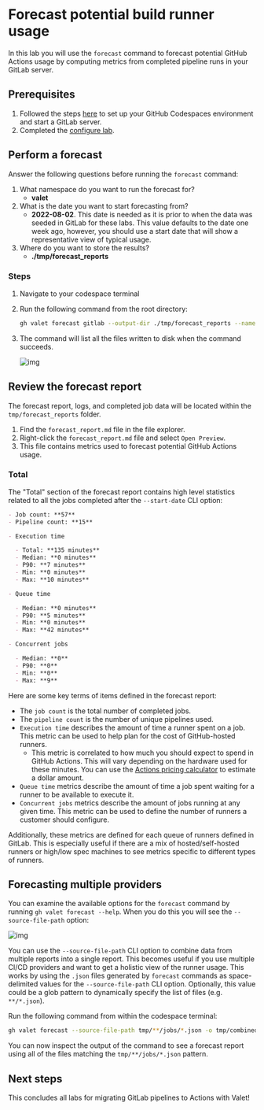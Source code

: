 # Forecast potential build runner usage

In this lab you will use the `forecast` command to forecast potential GitHub Actions usage by computing metrics from completed pipeline runs in your GitLab server.

## Prerequisites

1. Followed the steps [here](./readme.md#configure-your-codespace) to set up your GitHub Codespaces environment and start a GitLab server.
2. Completed the [configure lab](./1-configure-lab.md#configuring-credentials).

## Perform a forecast

Answer the following questions before running the `forecast` command:

1. What namespace do you want to run the forecast for?
    - **valet**
2. What is the date you want to start forecasting from?
    - **2022-08-02**. This date is needed as it is prior to when the data was seeded in GitLab for these labs. This value defaults to the date one week ago, however, you should use a start date that will show a representative view of typical usage.
3. Where do you want to store the results?
    - **./tmp/forecast_reports**

### Steps

1. Navigate to your codespace terminal
2. Run the following command from the root directory:

    ```bash
    gh valet forecast gitlab --output-dir ./tmp/forecast_reports --namespace valet --start-date 2022-08-02
    ```

3. The command will list all the files written to disk when the command succeeds.

    ![img](https://user-images.githubusercontent.com/18723510/185232893-1ed46bca-f310-47dc-804c-40c13737f231.png)

## Review the forecast report

The forecast report, logs, and completed job data will be located within the `tmp/forecast_reports` folder.

1. Find the `forecast_report.md` file in the file explorer.
2. Right-click the `forecast_report.md` file and select `Open Preview`.
3. This file contains metrics used to forecast potential GitHub Actions usage.

### Total

The "Total" section of the forecast report contains high level statistics related to all the jobs completed after the `--start-date` CLI option:

```md
- Job count: **57**
- Pipeline count: **15**

- Execution time

  - Total: **135 minutes**
  - Median: **0 minutes**
  - P90: **7 minutes**
  - Min: **0 minutes**
  - Max: **10 minutes**

- Queue time

  - Median: **0 minutes**
  - P90: **5 minutes**
  - Min: **0 minutes**
  - Max: **42 minutes**

- Concurrent jobs

  - Median: **0**
  - P90: **0**
  - Min: **0**
  - Max: **9**
```

Here are some key terms of items defined in the forecast report:

- The `job count` is the total number of completed jobs.
- The `pipeline count` is the number of unique pipelines used.
- `Execution time` describes the amount of time a runner spent on a job. This metric can be used to help plan for the cost of GitHub-hosted runners.
  - This metric is correlated to how much you should expect to spend in GitHub Actions. This will vary depending on the hardware used for these minutes. You can use the [Actions pricing calculator](https://github.com/pricing/calculator) to estimate a dollar amount.
- `Queue time` metrics describe the amount of time a job spent waiting for a runner to be available to execute it.
- `Concurrent jobs` metrics describe the amount of jobs running at any given time. This metric can be used to define the number of runners a customer should configure.

Additionally, these metrics are defined for each queue of runners defined in GitLab. This is especially useful if there are a mix of hosted/self-hosted runners or high/low spec machines to see metrics specific to different types of runners.

## Forecasting multiple providers

You can examine the available options for the `forecast` command by running `gh valet forecast --help`. When you do this you will see the `--source-file-path` option:

![img](https://user-images.githubusercontent.com/19557880/186263140-f02c6cab-7979-417c-bdfe-b9590e9c5597.png)

You can use the `--source-file-path` CLI option to combine data from multiple reports into a single report. This becomes useful if you use multiple CI/CD providers and want to get a holistic view of the runner usage. This works by using the `.json` files generated by `forecast` commands as space-delimited values for the `--source-file-path` CLI option. Optionally, this value could be a glob pattern to dynamically specify the list of files (e.g. `**/*.json`).

Run the following command from within the codespace terminal:

```bash
gh valet forecast --source-file-path tmp/**/jobs/*.json -o tmp/combined-forecast
```

You can now inspect the output of the command to see a forecast report using all of the files matching the `tmp/**/jobs/*.json` pattern.

## Next steps

This concludes all labs for migrating GitLab pipelines to Actions with Valet!
